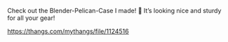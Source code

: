 Check out the Blender-Pelican-Case I made! 🎒 It’s looking nice and sturdy for all your gear!

https://thangs.com/mythangs/file/1124516
